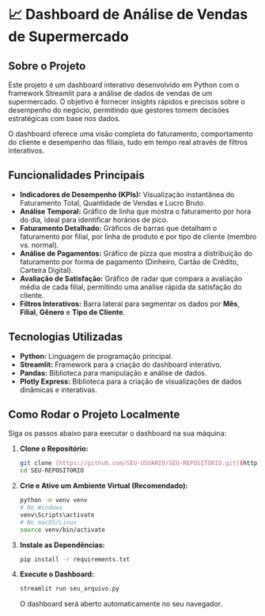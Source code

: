 # 📈 Dashboard de Análise de Vendas de Supermercado

## Sobre o Projeto
Este projeto é um dashboard interativo desenvolvido em Python com o framework Streamlit para a análise de dados de vendas de um supermercado. O objetivo é fornecer insights rápidos e precisos sobre o desempenho do negócio, permitindo que gestores tomem decisões estratégicas com base nos dados.

O dashboard oferece uma visão completa do faturamento, comportamento do cliente e desempenho das filiais, tudo em tempo real através de filtros interativos.

## Funcionalidades Principais
- **Indicadores de Desempenho (KPIs):** Visualização instantânea do Faturamento Total, Quantidade de Vendas e Lucro Bruto.
- **Análise Temporal:** Gráfico de linha que mostra o faturamento por hora do dia, ideal para identificar horários de pico.
- **Faturamento Detalhado:** Gráficos de barras que detalham o faturamento por filial, por linha de produto e por tipo de cliente (membro vs. normal).
- **Análise de Pagamentos:** Gráfico de pizza que mostra a distribuição do faturamento por forma de pagamento (Dinheiro, Cartão de Crédito, Carteira Digital).
- **Avaliação de Satisfação:** Gráfico de radar que compara a avaliação média de cada filial, permitindo uma análise rápida da satisfação do cliente.
- **Filtros Interativos:** Barra lateral para segmentar os dados por **Mês**, **Filial**, **Gênero** e **Tipo de Cliente**.

## Tecnologias Utilizadas
- **Python:** Linguagem de programação principal.
- **Streamlit:** Framework para a criação do dashboard interativo.
- **Pandas:** Biblioteca para manipulação e análise de dados.
- **Plotly Express:** Biblioteca para a criação de visualizações de dados dinâmicas e interativas.

## Como Rodar o Projeto Localmente

Siga os passos abaixo para executar o dashboard na sua máquina:

1.  **Clone o Repositório:**
    ```bash
    git clone [https://github.com/SEU-USUARIO/SEU-REPOSITORIO.git](https://github.com/SEU-USUARIO/SEU-REPOSITORIO.git)
    cd SEU-REPOSITORIO
    ```

2.  **Crie e Ative um Ambiente Virtual (Recomendado):**
    ```bash
    python -m venv venv
    # No Windows
    venv\Scripts\activate
    # No macOS/Linux
    source venv/bin/activate
    ```

3.  **Instale as Dependências:**
    ```bash
    pip install -r requirements.txt
    ```

4.  **Execute o Dashboard:**
    ```bash
    streamlit run seu_arquivo.py
    ```
    O dashboard será aberto automaticamente no seu navegador.